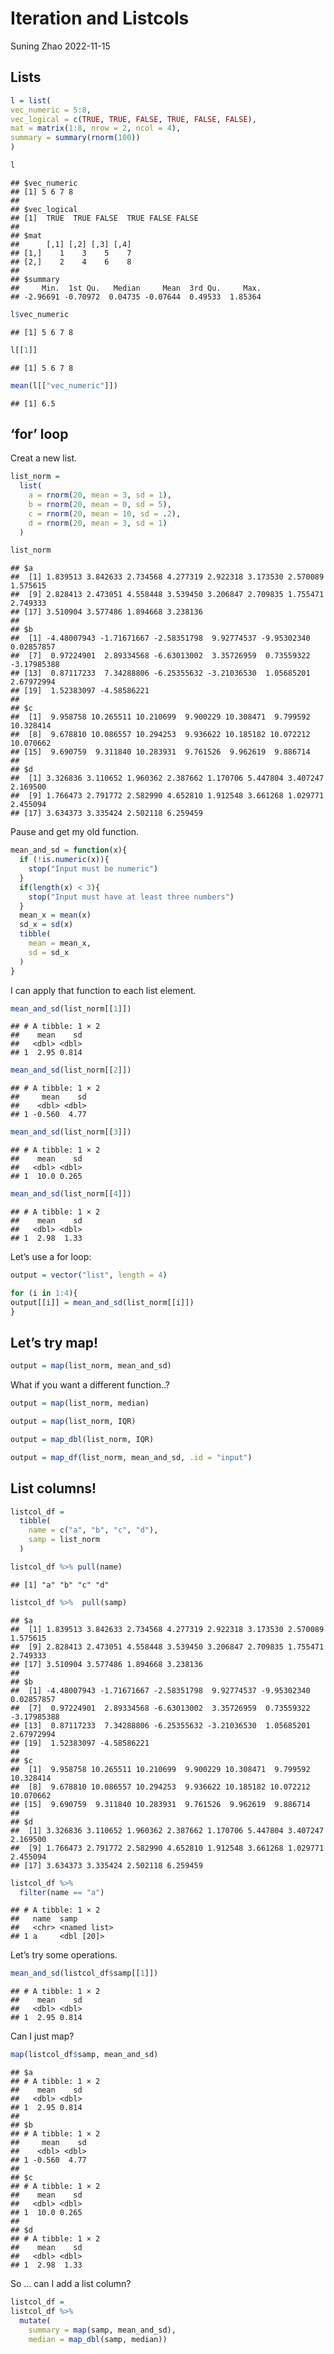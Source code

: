 Iteration and Listcols
================
Suning Zhao
2022-11-15

## Lists

``` r
l = list(
vec_numeric = 5:8,
vec_logical = c(TRUE, TRUE, FALSE, TRUE, FALSE, FALSE),
mat = matrix(1:8, nrow = 2, ncol = 4),
summary = summary(rnorm(100))
)
```

``` r
l
```

    ## $vec_numeric
    ## [1] 5 6 7 8
    ## 
    ## $vec_logical
    ## [1]  TRUE  TRUE FALSE  TRUE FALSE FALSE
    ## 
    ## $mat
    ##      [,1] [,2] [,3] [,4]
    ## [1,]    1    3    5    7
    ## [2,]    2    4    6    8
    ## 
    ## $summary
    ##     Min.  1st Qu.   Median     Mean  3rd Qu.     Max. 
    ## -2.96691 -0.70972  0.04735 -0.07644  0.49533  1.85364

``` r
l$vec_numeric
```

    ## [1] 5 6 7 8

``` r
l[[1]]
```

    ## [1] 5 6 7 8

``` r
mean(l[["vec_numeric"]])
```

    ## [1] 6.5

## ‘for’ loop

Creat a new list.

``` r
list_norm = 
  list(
    a = rnorm(20, mean = 3, sd = 1),
    b = rnorm(20, mean = 0, sd = 5),
    c = rnorm(20, mean = 10, sd = .2),
    d = rnorm(20, mean = 3, sd = 1)
  )
```

``` r
list_norm
```

    ## $a
    ##  [1] 1.839513 3.842633 2.734568 4.277319 2.922318 3.173530 2.570089 1.575615
    ##  [9] 2.828413 2.473051 4.558448 3.539450 3.206847 2.709835 1.755471 2.749333
    ## [17] 3.510904 3.577486 1.894668 3.238136
    ## 
    ## $b
    ##  [1] -4.48007943 -1.71671667 -2.58351798  9.92774537 -9.95302340  0.02857857
    ##  [7]  0.97224901  2.89334568 -6.63013002  3.35726959  0.73559322 -3.17985388
    ## [13]  0.87117233  7.34288806 -6.25355632 -3.21036530  1.05685201  2.67972994
    ## [19]  1.52383097 -4.58586221
    ## 
    ## $c
    ##  [1]  9.958758 10.265511 10.210699  9.900229 10.308471  9.799592 10.328414
    ##  [8]  9.678810 10.086557 10.294253  9.936622 10.185182 10.072212 10.070662
    ## [15]  9.690759  9.311840 10.283931  9.761526  9.962619  9.886714
    ## 
    ## $d
    ##  [1] 3.326836 3.110652 1.960362 2.387662 1.170706 5.447804 3.407247 2.169500
    ##  [9] 1.766473 2.791772 2.582990 4.652810 1.912548 3.661268 1.029771 2.455094
    ## [17] 3.634373 3.335424 2.502118 6.259459

Pause and get my old function.

``` r
mean_and_sd = function(x){
  if (!is.numeric(x)){
    stop("Input must be numeric")
  }
  if(length(x) < 3){
    stop("Input must have at least three numbers")
  }
  mean_x = mean(x)
  sd_x = sd(x)
  tibble(
    mean = mean_x,
    sd = sd_x
  )
}
```

I can apply that function to each list element.

``` r
mean_and_sd(list_norm[[1]])
```

    ## # A tibble: 1 × 2
    ##    mean    sd
    ##   <dbl> <dbl>
    ## 1  2.95 0.814

``` r
mean_and_sd(list_norm[[2]])
```

    ## # A tibble: 1 × 2
    ##     mean    sd
    ##    <dbl> <dbl>
    ## 1 -0.560  4.77

``` r
mean_and_sd(list_norm[[3]])
```

    ## # A tibble: 1 × 2
    ##    mean    sd
    ##   <dbl> <dbl>
    ## 1  10.0 0.265

``` r
mean_and_sd(list_norm[[4]])
```

    ## # A tibble: 1 × 2
    ##    mean    sd
    ##   <dbl> <dbl>
    ## 1  2.98  1.33

Let’s use a for loop:

``` r
output = vector("list", length = 4)

for (i in 1:4){
output[[i]] = mean_and_sd(list_norm[[i]])
}
```

## Let’s try map!

``` r
output = map(list_norm, mean_and_sd)
```

What if you want a different function..?

``` r
output = map(list_norm, median)
```

``` r
output = map(list_norm, IQR)
```

``` r
output = map_dbl(list_norm, IQR)
```

``` r
output = map_df(list_norm, mean_and_sd, .id = "input")
```

## List columns!

``` r
listcol_df = 
  tibble(
    name = c("a", "b", "c", "d"),
    samp = list_norm
  )
```

``` r
listcol_df %>% pull(name)
```

    ## [1] "a" "b" "c" "d"

``` r
listcol_df %>%  pull(samp)
```

    ## $a
    ##  [1] 1.839513 3.842633 2.734568 4.277319 2.922318 3.173530 2.570089 1.575615
    ##  [9] 2.828413 2.473051 4.558448 3.539450 3.206847 2.709835 1.755471 2.749333
    ## [17] 3.510904 3.577486 1.894668 3.238136
    ## 
    ## $b
    ##  [1] -4.48007943 -1.71671667 -2.58351798  9.92774537 -9.95302340  0.02857857
    ##  [7]  0.97224901  2.89334568 -6.63013002  3.35726959  0.73559322 -3.17985388
    ## [13]  0.87117233  7.34288806 -6.25355632 -3.21036530  1.05685201  2.67972994
    ## [19]  1.52383097 -4.58586221
    ## 
    ## $c
    ##  [1]  9.958758 10.265511 10.210699  9.900229 10.308471  9.799592 10.328414
    ##  [8]  9.678810 10.086557 10.294253  9.936622 10.185182 10.072212 10.070662
    ## [15]  9.690759  9.311840 10.283931  9.761526  9.962619  9.886714
    ## 
    ## $d
    ##  [1] 3.326836 3.110652 1.960362 2.387662 1.170706 5.447804 3.407247 2.169500
    ##  [9] 1.766473 2.791772 2.582990 4.652810 1.912548 3.661268 1.029771 2.455094
    ## [17] 3.634373 3.335424 2.502118 6.259459

``` r
listcol_df %>% 
  filter(name == "a")
```

    ## # A tibble: 1 × 2
    ##   name  samp        
    ##   <chr> <named list>
    ## 1 a     <dbl [20]>

Let’s try some operations.

``` r
mean_and_sd(listcol_df$samp[[1]])
```

    ## # A tibble: 1 × 2
    ##    mean    sd
    ##   <dbl> <dbl>
    ## 1  2.95 0.814

Can I just map?

``` r
map(listcol_df$samp, mean_and_sd)
```

    ## $a
    ## # A tibble: 1 × 2
    ##    mean    sd
    ##   <dbl> <dbl>
    ## 1  2.95 0.814
    ## 
    ## $b
    ## # A tibble: 1 × 2
    ##     mean    sd
    ##    <dbl> <dbl>
    ## 1 -0.560  4.77
    ## 
    ## $c
    ## # A tibble: 1 × 2
    ##    mean    sd
    ##   <dbl> <dbl>
    ## 1  10.0 0.265
    ## 
    ## $d
    ## # A tibble: 1 × 2
    ##    mean    sd
    ##   <dbl> <dbl>
    ## 1  2.98  1.33

So … can I add a list column?

``` r
listcol_df = 
listcol_df %>% 
  mutate(
    summary = map(samp, mean_and_sd),
    median = map_dbl(samp, median))
```
